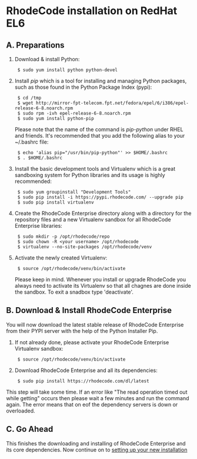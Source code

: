 # RhodeCode installation on RedHat EL6

## A. Preparations

1. Download & install Python:

		$ sudo yum install python python-devel

1. Install _pip_ which is a tool for installing and managing Python
	packages, such as those found in the Python Package Index (pypi):

		$ cd /tmp
		$ wget http://mirror-fpt-telecom.fpt.net/fedora/epel/6/i386/epel-release-6-8.noarch.rpm
		$ sudo rpm -ivh epel-release-6-8.noarch.rpm
		$ sudo yum install python-pip

	Please note that the name of the command is _pip-python_ under RHEL
	and friends. It's recommended that you add the following alias to
	your ~/.bashrc file:

		$ echo 'alias pip="/usr/bin/pip-python"' >> $HOME/.bashrc
		$ . $HOME/.bashrc

1. Install the basic development tools and Virtualenv which is a great 
    sandboxing system for Python libraries and its usage is highly
    recommended:

    	$ sudo yum groupinstall "Development Tools"
    	$ sudo pip install -i https://pypi.rhodecode.com/ --upgrade pip
		$ sudo pip install virtualenv

1. Create the RhodeCode Enterprise directory along with a directory for
    the repository files and a new Virtualenv sandbox for all RhodeCode
    Enterprise libraries:

		$ sudo mkdir -p /opt/rhodecode/repo
		$ sudo chown -R <your username> /opt/rhodecode
		$ virtualenv --no-site-packages /opt/rhodecode/venv

1. Activate the newly created Virtualenv:

		$ source /opt/rhodecode/venv/bin/activate

	Please keep in mind. Whenever you install or upgrade RhodeCode you
	always need to activate its Virtualenv so that all chagnes are done
	inside the sandbox. To exit a snadbox type 'deactivate'.


## B. Download & Install RhodeCode Enterprise

You will now download the latest stable release of RhodeCode Enterprise from
their PYPI server with the help of the Python Installer Pip.

1. If not already done, please activate your RhodeCode Enterprise
	Virtualenv sandbox:

		$ source /opt/rhodecode/venv/bin/activate

1. Download RhodeCode Enterprise and all its dependencies:

		$ sudo pip install https://rhodecode.com/dl/latest

This step will take some time. If an error like "The read operation timed out
while getting" occurs then please wait a few minutes and run the command again.
The error means that on eof the dependency servers is down or overloaded.


## C. Go Ahead

This finishes the downloading and installing of RhodeCode Enterprise and its
core dependencies. Now continue on to
[setting up your new installation](https://rhodecode.com/help/kb/installation-setup/basic-setup-ubuntu-linux)
